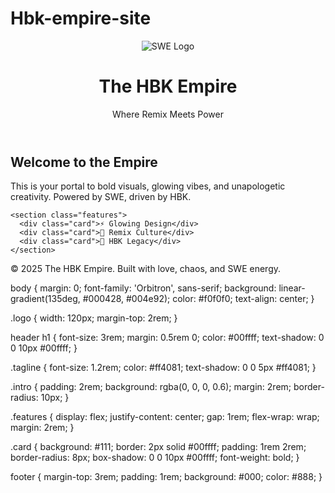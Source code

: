 # Hbk-empire-site
<!DOCTYPE html>
<html lang="en">
<head>
  <meta charset="UTF-8" />
  <meta name="viewport" content="width=device-width, initial-scale=1.0" />
  <title>The HBK Empire</title>
  <link rel="stylesheet" href="style.css" />
</head>
<body>
  <header>
    <img src="images/swe-logo.png" alt="SWE Logo" class="logo" />
    <h1>The HBK Empire</h1>
    <p class="tagline">Where Remix Meets Power</p>
  </header>

  <main>
    <section class="intro">
      <h2>Welcome to the Empire</h2>
      <p>This is your portal to bold visuals, glowing vibes, and unapologetic creativity. Powered by SWE, driven by HBK.</p>
    </section>

    <section class="features">
      <div class="card">⚡ Glowing Design</div>
      <div class="card">🎨 Remix Culture</div>
      <div class="card">👑 HBK Legacy</div>
    </section>
  </main>

  <footer>
    <p>© 2025 The HBK Empire. Built with love, chaos, and SWE energy.</p>
  </footer>
</body>
</html>
body {
  margin: 0;
  font-family: 'Orbitron', sans-serif;
  background: linear-gradient(135deg, #000428, #004e92);
  color: #f0f0f0;
  text-align: center;
}

.logo {
  width: 120px;
  margin-top: 2rem;
}

header h1 {
  font-size: 3rem;
  margin: 0.5rem 0;
  color: #00ffff;
  text-shadow: 0 0 10px #00ffff;
}

.tagline {
  font-size: 1.2rem;
  color: #ff4081;
  text-shadow: 0 0 5px #ff4081;
}

.intro {
  padding: 2rem;
  background: rgba(0, 0, 0, 0.6);
  margin: 2rem;
  border-radius: 10px;
}

.features {
  display: flex;
  justify-content: center;
  gap: 1rem;
  flex-wrap: wrap;
  margin: 2rem;
}

.card {
  background: #111;
  border: 2px solid #00ffff;
  padding: 1rem 2rem;
  border-radius: 8px;
  box-shadow: 0 0 10px #00ffff;
  font-weight: bold;
}

footer {
  margin-top: 3rem;
  padding: 1rem;
  background: #000;
  color: #888;
}
